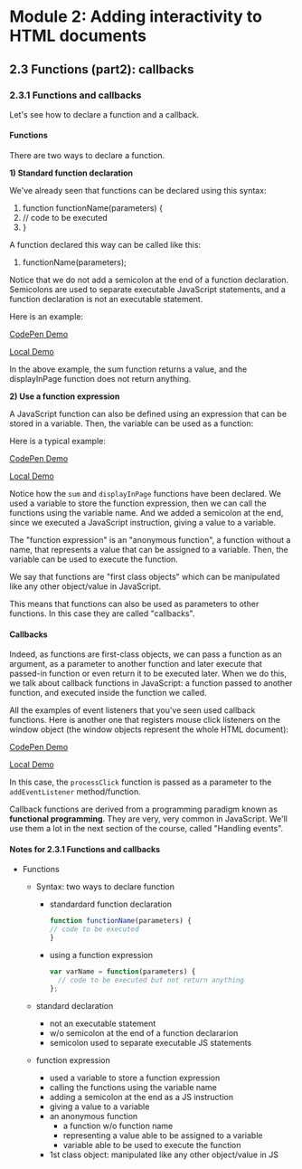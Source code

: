 # Module 2: Adding interactivity to HTML documents

## 2.3 Functions (part2): callbacks


### 2.3.1 Functions and callbacks

Let's see how to declare a function and a callback.


#### Functions

There are two ways to declare a function.

__1) Standard function declaration__

We've already seen that functions can be declared using this syntax:

<div class="source-code"><ol class="linenums">
<li class="L0" style="margin-bottom: 0px;" value="1"><span class="kwd">function</span><span class="pln"> functionName</span><span class="pun">(</span><span class="pln">parameters</span><span class="pun">)</span><span class="pln"> </span><span class="pun">{</span></li>
<li class="L1" style="margin-bottom: 0px;"><span class="pln"> </span><span class="com">// code to be executed</span></li>
<li class="L2" style="margin-bottom: 0px;"><span class="pun">}</span></li>
</ol></div>

A function declared this way can be called like this:

<div class="source-code"><ol class="linenums">
<li class="L0" style="margin-bottom: 0px;" value="1"><span class="pln">functionName</span><span class="pun">(</span><span class="pln">parameters</span><span class="pun">);</span></li>
</ol></div>

Notice that we do not add a semicolon at the end of a function declaration. Semicolons are used to separate executable JavaScript statements, and a function declaration is not an executable statement.

Here is an example:

[CodePen Demo](https://codepen.io/w3devcampus/pen/jmoBRj)

[Local Demo](src/02c-example01.html)

In the above example, the sum function returns a value, and the displayInPage function does not return anything.


__2) Use a function expression__

A JavaScript function can also be defined using an expression that can be stored in a variable. Then, the variable can be used as a function:

Here is a typical example:

[CodePen Demo](https://codepen.io/w3devcampus/pen/qmGmWj)

[Local Demo](src/02c-example02.html)

Notice how the `sum` and `displayInPage` functions have been declared. We used a variable to store the function expression, then we can call the functions using the variable name. And we added a semicolon at the end, since we executed a JavaScript instruction, giving a value to a variable.

The "function expression" is an "anonymous function", a function without a name, that represents a value that can be assigned to a variable. Then, the variable can be used to execute the function.

We say that functions are "first class objects" which can be manipulated like any other object/value in JavaScript.

This means that functions can also be used as parameters to other functions. In this case they are called "callbacks".


#### Callbacks

Indeed, as functions are first-class objects, we can pass a function as an argument, as a parameter to another function and later execute that passed-in function or even return it to be executed later. When we do this, we talk about callback functions in JavaScript: a function passed to another function, and executed inside the function we called.

All the examples of event listeners that you've seen used callback functions. Here is another one that registers mouse click listeners on the window object (the window objects represent the whole HTML document):

[CodePen Demo](https://codepen.io/w3devcampus/pen/OmYmVr)

[Local Demo](src/02c-example03.html)

In this case, the `processClick` function is passed as a parameter to the `addEventListener` method/function.

Callback functions are derived from a programming paradigm known as __functional programming__. They are very, very common in JavaScript. We'll use them a lot in the next section of the course, called "Handling events".


#### Notes for  2.3.1 Functions and callbacks

+ Functions
  + Syntax: two ways to declare function
    + standardard function declaration

      ```js
      function functionName(parameters) {
      // code to be executed
      }
      ```

    + using a function expression

      ```js
      var varName = function(parameters) {
        // code to be executed but not return anything
      };
      ```

  + standard declaration
    + not an executable statement
    + w/o semicolon at the end of a function declararion
    + semicolon used to separate executable JS statements
  + function expression
    + used a variable to store a function expression
    + calling the functions using the variable name
    + adding a semicolon at the end as a JS instruction
    + giving a value to a variable
    + an anonymous function
      + a function w/o function name
      + representing a value able to be assigned to a variable
      + variable able to be used to execute the function
    + 1st class object: manipulated like any other object/value in JS




